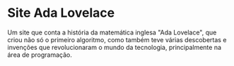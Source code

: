 # Site Ada Lovelace

Um site que conta a história da matemática inglesa "Ada Lovelace", que criou não só o primeiro algoritmo, como também teve várias descobertas e invenções que revolucionaram o mundo da tecnologia, principalmente na área de programação.